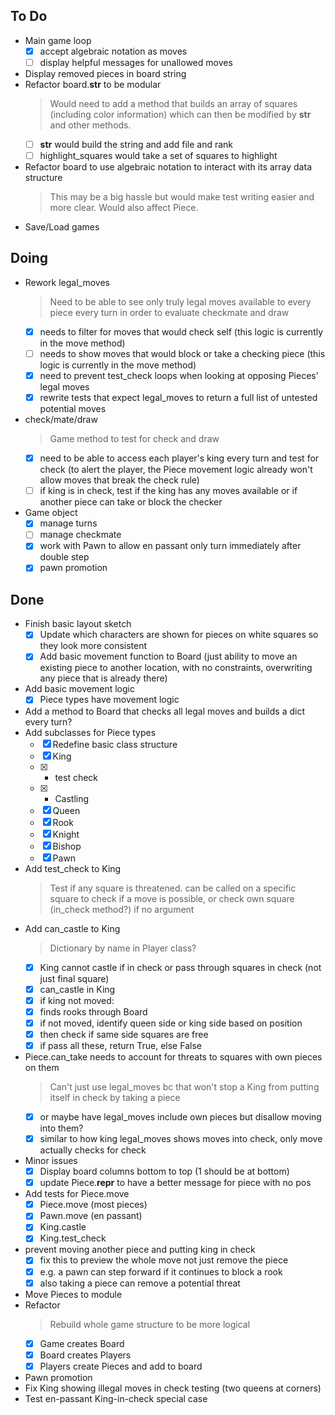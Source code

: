 ## To Do

- Main game loop
    * [x] accept algebraic notation as moves
    * [ ] display helpful messages for unallowed moves
- Display removed pieces in board string
- Refactor board.__str__ to be modular
    > Would need to add a method that builds an array of squares (including color information) which can then be modified by __str__ and other methods.
    * [ ] __str__ would build the string and add file and rank
    * [ ] highlight_squares would take a set of squares to highlight
- Refactor board to use algebraic notation to interact with its array data structure
    > This may be a big hassle but would make test writing easier and more clear. Would also affect Piece.
- Save/Load games

## Doing

- Rework legal_moves
    > Need to be able to see only truly legal moves available to every piece every turn in order to evaluate checkmate and draw
    * [x] needs to filter for moves that would check self (this logic is currently in the move method)
    * [ ] needs to show moves that would block or take a checking piece (this logic is currently in the move method)
    * [x] need to prevent test_check loops when looking at opposing Pieces' legal moves
    * [x] rewrite tests that expect legal_moves to return a full list of untested potential moves
- check/mate/draw
    > Game method to test for check and draw
    * [x] need to be able to access each player's king every turn and test for check (to alert the player, the Piece movement logic already won't allow moves that break the check rule)
    * [ ] if king is in check, test if the king has any moves available or if another piece can take or block the checker
- Game object
    * [x] manage turns
    * [ ] manage checkmate
    * [x] work with Pawn to allow en passant only turn immediately after double step
    * [x] pawn promotion

## Done

- Finish basic layout sketch
    * [x] Update which characters are shown for pieces on white squares so they look more consistent
    * [x] Add basic movement function to Board (just ability to move an existing piece to another location, with no constraints, overwriting any piece that is already there)
- Add basic movement logic
    * [x] Piece types have movement logic
- Add a method to Board that checks all legal moves and builds a dict every turn?
- Add subclasses for Piece types
    * [x] Redefine basic class structure
    * [x] King
    * [x] - test check
    * [x] - Castling
    * [x] Queen
    * [x] Rook
    * [x] Knight
    * [x] Bishop
    * [x] Pawn
- Add test_check to King
    > Test if any square is threatened. can be called on a specific square to check if a move is possible, or check own square (in_check method?) if no argument
- Add can_castle to King
    > Dictionary by name in Player class?
    * [x] King cannot castle if in check or pass through squares in check (not just final square)
    * [x] can_castle in King
    * [x] if king not moved:
    * [x] finds rooks through Board
    * [x] if not moved, identify queen side or king side based on position
    * [x] then check if same side squares are free
    * [x] if pass all these, return True, else False
- Piece.can_take needs to account for threats to squares with own pieces on them
    > Can't just use legal_moves bc that won't stop a King from putting itself in check by taking a piece
    * [x] or maybe have legal_moves include own pieces but disallow moving into them?
    * [x] similar to how king legal_moves shows moves into check, only move actually checks for check
- Minor issues
    * [x] Display board columns bottom to top (1 should be at bottom)
    * [x] update Piece.__repr__ to have a better message for piece with no pos
- Add tests for Piece.move
    * [x] Piece.move (most pieces)
    * [x] Pawn.move (en passant)
    * [x] King.castle
    * [x] King.test_check
- prevent moving another piece and putting king in check
    * [x] fix this to preview the whole move not just remove the piece
    * [x] e.g. a pawn can step forward if it continues to block a rook
    * [x] also taking a piece can remove a potential threat
- Move Pieces to module
- Refactor
    > Rebuild whole game structure to be more logical
    * [x] Game creates Board
    * [x] Board creates Players
    * [x] Players create Pieces and add to board
- Pawn promotion
- Fix King showing illegal moves in check testing (two queens at corners)
- Test en-passant King-in-check special case
